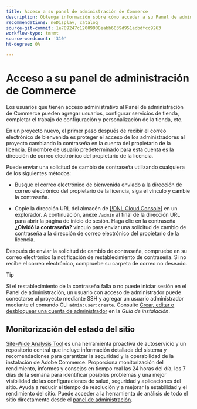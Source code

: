 ```yaml
---
title: Acceso a su panel de administración de Commerce
description: Obtenga información sobre cómo acceder a su Panel de administración de Commerce.
recommendations: noDisplay, catalog
source-git-commit: 1e789247c12009908eabb6039d951acbdfcc9263
workflow-type: tm+mt
source-wordcount: '310'
ht-degree: 0%

---
```


# Acceso a su panel de administración de Commerce

Los usuarios que tienen acceso administrativo al Panel de administración de Commerce pueden agregar usuarios, configurar servicios de tienda, completar el trabajo de configuración y personalización de la tienda, etc.

En un proyecto nuevo, el primer paso después de recibir el correo electrónico de bienvenida es proteger el acceso de los administradores al proyecto cambiando la contraseña en la cuenta del propietario de la licencia. El nombre de usuario predeterminado para esta cuenta es la dirección de correo electrónico del propietario de la licencia.

Puede enviar una solicitud de cambio de contraseña utilizando cualquiera de los siguientes métodos:

- Busque el correo electrónico de bienvenida enviado a la dirección de correo electrónico del propietario de la licencia, siga el vínculo y cambie la contraseña.

- Copie la dirección URL del almacén de [[!DNL Cloud Console]](../cloud-guide/project/overview.md) en un explorador. A continuación, anexe `/admin` al final de la dirección URL para abrir la página de inicio de sesión. Haga clic en la contraseña **¿Olvidó la contraseña?** vínculo para enviar una solicitud de cambio de contraseña a la dirección de correo electrónico del propietario de la licencia.

Después de enviar la solicitud de cambio de contraseña, compruebe en su correo electrónico la notificación de restablecimiento de contraseña. Si no recibe el correo electrónico, compruebe su carpeta de correo no deseado.

>[!TIP]
>
>Si el restablecimiento de la contraseña falla o no puede iniciar sesión en el Panel de administración, un usuario con acceso de administrador puede conectarse al proyecto mediante SSH y agregar un usuario administrador mediante el comando CLI `admin:user:create`. Consulte [Crear, editar o desbloquear una cuenta de administrador](https://experienceleague.adobe.com/docs/commerce-operations/installation-guide/tutorials/admin.html?lang=es) en la _Guía de instalación_.

## Monitorización del estado del sitio

[Site-Wide Analysis Tool](https://experienceleague.adobe.com/es/docs/commerce-operations/tools/site-wide-analysis-tool/intro) es una herramienta proactiva de autoservicio y un repositorio central que incluye información detallada del sistema y recomendaciones para garantizar la seguridad y la operabilidad de la instalación de Adobe Commerce. Proporciona monitorización del rendimiento, informes y consejos en tiempo real las 24 horas del día, los 7 días de la semana para identificar posibles problemas y una mejor visibilidad de las configuraciones de salud, seguridad y aplicaciones del sitio. Ayuda a reducir el tiempo de resolución y a mejorar la estabilidad y el rendimiento del sitio. Puede acceder a la herramienta de análisis de todo el sitio directamente desde el [panel de administración](https://experienceleague.adobe.com/es/docs/commerce-operations/tools/site-wide-analysis-tool/access#option-2-logging-in-to-your-site-wide-analysis-tool-dashboard-from-your-stores-admin-panel).

